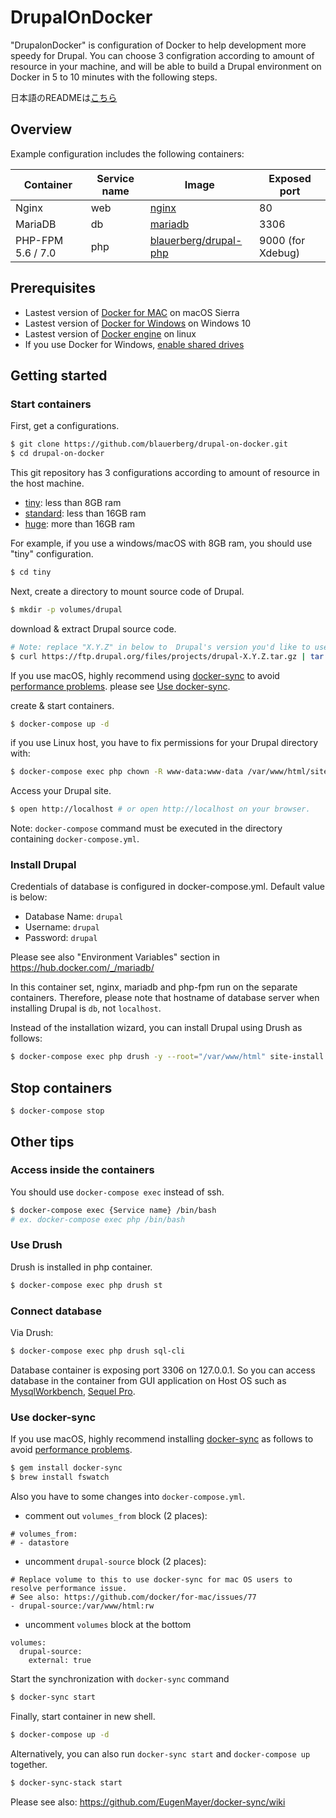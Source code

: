 # DrupalOnDocker

"DrupalonDocker" is configuration of Docker to help development more speedy for Drupal.
You can choose 3 configration according to amount of resource in your machine, and will be able to build a Drupal environment on Docker in 5 to 10 minutes with the following steps.

日本語のREADMEは[こちら](https://github.com/blauerberg/drupal-on-docker/blob/master/README_ja.md)

## Overview

Example configuration includes the following containers:

| Container | Service name | Image | Exposed port |
| --------- | ------------ | ----- | ------------ |
| Nginx | web | <a href="https://hub.docker.com/_/nginx/" target="_blank">nginx</a> | 80 |
| MariaDB | db | <a href="https://hub.docker.com/_/mariadb/" target="_blank">mariadb</a> | 3306 |
| PHP-FPM 5.6 / 7.0 | php | <a href="https://hub.docker.com/r/blauerberg/drupal-php/" target="_blank">blauerberg/drupal-php</a> | 9000 (for Xdebug) |

## Prerequisites

- Lastest version of [Docker for MAC](https://docs.docker.com/docker-for-mac/) on macOS Sierra
- Lastest version of [Docker for Windows](https://docs.docker.com/docker-for-windows/) on Windows 10
- Lastest version of [Docker engine](https://docs.docker.com/engine/installation/linux/ubuntulinux/) on linux
- If you use Docker for Windows, [enable shared drives](https://blogs.msdn.microsoft.com/stevelasker/2016/06/14/configuring-docker-for-windows-volumes/)

## Getting started

### Start containers

First, get a configurations.
```bash
$ git clone https://github.com/blauerberg/drupal-on-docker.git
$ cd drupal-on-docker
```

This git repository has 3 configurations according to amount of resource in the host machine.

- [tiny](https://github.com/blauerberg/drupal-on-docker/tree/master/tiny): less than 8GB ram
- [standard](https://github.com/blauerberg/drupal-on-docker/tree/master/standard): less than 16GB ram
- [huge](https://github.com/blauerberg/drupal-on-docker/tree/master/huge): more than 16GB ram

For example, if you use a windows/macOS with 8GB ram, you should use "tiny" configuration.
```bash
$ cd tiny
```

Next, create a directory to mount source code of Drupal.
```bash
$ mkdir -p volumes/drupal
```

download & extract Drupal source code.
```bash
# Note: replace "X.Y.Z" in below to  Drupal's version you'd like to use.
$ curl https://ftp.drupal.org/files/projects/drupal-X.Y.Z.tar.gz | tar zx --strip=1 -C volumes/drupal
```

If you use macOS, highly recommend using [docker-sync](https://github.com/EugenMayer/docker-sync/) to avoid [performance problems](https://github.com/docker/for-mac/issues/77). please see [Use docker-sync](#use-docker-sync).

create & start containers.
```bash
$ docker-compose up -d
```

if you use Linux host, you have to fix permissions for your Drupal directory with:
```bash
$ docker-compose exec php chown -R www-data:www-data /var/www/html/sites/default
```

Access your Drupal site.
```bash
$ open http://localhost # or open http://localhost on your browser.
```

Note: `docker-compose` command must be executed in the directory containing `docker-compose.yml`.

### Install Drupal

Credentials of database is configured in docker-compose.yml.
Default value is below:

- Database Name: `drupal`
- Username: `drupal`
- Password: `drupal`

Please see also "Environment Variables" section in https://hub.docker.com/_/mariadb/

In this container set, nginx, mariadb and php-fpm run on the separate containers.
Therefore, please note that hostname of database server when installing Drupal is `db`, not `localhost`.

Instead of the installation wizard, you can install Drupal using Drush as follows:

```bash
$ docker-compose exec php drush -y --root="/var/www/html" site-install standard --site-name="Drupal on Docker" --account-name="drupal" --account-pass="drupal" --db-url="mysql://drupal:drupal@db/drupal"
```

## Stop containers

```
$ docker-compose stop
```

## Other tips

### Access inside the containers

You should use `docker-compose exec` instead of ssh.

```bash
$ docker-compose exec {Service name} /bin/bash
# ex. docker-compose exec php /bin/bash
```

### Use Drush

Drush is installed in php container.

```bash
$ docker-compose exec php drush st
```

### Connect database

Via Drush:
```bash
$ docker-compose exec php drush sql-cli
```

Database container is exposing port 3306 on 127.0.0.1. So you can access database in the container from GUI application on Host OS such as [MysqlWorkbench](https://www.mysql.com/products/workbench/), [Sequel Pro](https://www.sequelpro.com/).

### Use docker-sync

If you use macOS, highly recommend installing [docker-sync](https://github.com/EugenMayer/docker-sync/) as follows to avoid [performance problems](https://github.com/docker/for-mac/issues/77).
```bash
$ gem install docker-sync
$ brew install fswatch
```

Also you have to some changes into `docker-compose.yml`.

- comment out `volumes_from` block (2 places):
```
# volumes_from:
# - datastore
```

- uncomment `drupal-source` block (2 places):

```
# Replace volume to this to use docker-sync for mac OS users to resolve performance issue.
# See also: https://github.com/docker/for-mac/issues/77
- drupal-source:/var/www/html:rw
```

- uncomment `volumes` block at the bottom
```
volumes:
  drupal-source:
    external: true
```

Start the synchronization with `docker-sync` command
```bash
$ docker-sync start
```

Finally, start container in new shell.
```bash
$ docker-compose up -d
```

Alternatively, you can also run `docker-sync start` and `docker-compose up` together.

```bash
$ docker-sync-stack start
```

Please see also: https://github.com/EugenMayer/docker-sync/wiki
